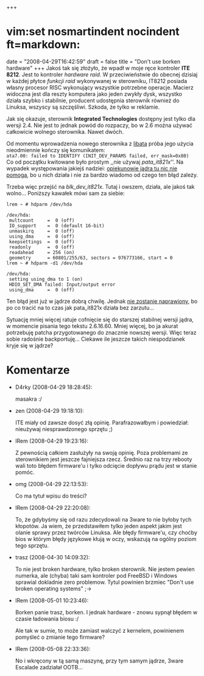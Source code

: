 +++
# vim:set nosmartindent nocindent ft=markdown:
date = "2008-04-29T16:42:59"
draft = false
title = "Don't use borken hardware"
+++
Jakoś tak się złożyło, że wpadł w moje ręce kontroler **ITE 8212**. Jest to
kontroler _hardware raid_. W przeciwieństwie do obecnej dzisiaj w każdej
płytce _funkcji raid_ wykonywanej w sterowniku, IT8212 posiada własny procesor
RISC wykonujący wszystkie potrzebne operacje. Macierz widoczna jest dla reszty
komputera jako jeden zwykły dysk, wszystko działa szybko i stabilnie,
producent udostępnia sterownik również do Linuksa, wszyscy są szczęśliwi.
Szkoda, że tylko w reklamie.

Jak się okazuje, sterownik **Integrated Technologies** dostępny jest tylko dla
wersji 2.4. Nie jest to jednak powód do rozpaczy, bo w 2.6 można używać
całkowicie wolnego sterownika. Nawet dwóch.

Od momentu wprowadzenia nowego sterownika z [libata](http://linux-ata.org/)
próba jego użycia nieodmiennie kończy się komunikatem:  
`ata7.00: failed to IDENTIFY (INIT_DEV_PARAMS failed, err_mask=0x80)`  
Co od początku kwitowane było prostym ,,nie używaj _pata_it821x_''. Na wypadek
występowania jakiejś nadziei: [opiekunowie jądra tu nic nie
pomogą](http://www.mail-archive.com/linux-ide@vger.kernel.org/msg14452.html),
bo u nich działa i nie za bardzo wiadomo od czego ten błąd zależy.

Trzeba więc przejść na _blk_dev_it821x_. Tutaj i owszem, działa, ale jakoś tak
wolno... Poniższy kawałek mówi sam za siebie:

    
    
    lrem ~ # hdparm /dev/hda
    
    /dev/hda:
     multcount     =  0 (off)
     IO_support    =  0 (default 16-bit)
     unmaskirq     =  0 (off)
     using_dma     =  0 (off)
     keepsettings  =  0 (off)
     readonly      =  0 (off)
     readahead     = 256 (on)
     geometry      = 60801/255/63, sectors = 976773166, start = 0
    lrem ~ # hdparm -d1 /dev/hda
    
    /dev/hda:
     setting using_dma to 1 (on)
     HDIO_SET_DMA failed: Input/output error
     using_dma     =  0 (off)
    
    

Ten błąd jest już w jądrze dobrą chwilę. Jednak [nie zostanie
naprawiony](http://lkml.org/lkml/2007/5/15/113), bo po co tracić na to czas
jak pata_it821x działa bez zarzutu...

Sytuację mniej więcej ratuje cofnięcie się do starszej stabilnej wersji jądra,
w momencie pisania tego tekstu 2.6.16.60. Mniej więcej, bo ja akurat
potrzebuję patcha przygotowanego do znacznie nowszej wersji. Więc teraz sobie
radośnie backportuję... Ciekawe ile jeszcze takich niespodzianek kryje się w
jądrze?

# Komentarze

* D4rky (2008-04-29 18:28:45): <p>masakra :/</p>
* zen (2008-04-29 19:18:10): <p>ITE miały od zawsze dosyć złą opinię.
  Parafrazowałbym i powiedział: nieużywaj niesprawdzonego sprzętu ;)</p>
* lRem (2008-04-29 19:23:16): <p>Z pewnością całkiem zasłużyły na swoją opinię.
  Poza problemami ze sterownikiem jest jeszcze fajniejsza rzecz. Średnio raz na
  trzy rebooty wali toto błędem firmware'u i tylko odcięcie dopływu prądu jest w
  stanie pomóc.</p>
* omg (2008-04-29 22:13:53): <p>Co ma tytuł wpisu do treści?</p>
* lRem (2008-04-29 22:20:08): <p>To, że gdybyśmy się od razu zdecydowali na
  3ware to nie byłoby tych kłopotów. Ja wiem, że przedstawiłem tylko jeden
  aspekt jakim jest olanie sprawy przez twórców Linuksa. Ale błędy firmware'u,
  czy choćby bios w którym błędy językowe kłują w oczy, wskazują na ogólny
  poziom tego sprzętu.</p>
* trasz (2008-04-30 14:09:32): <p>To nie jest broken hardware, tylko broken
  sterownik.  Nie jestem pewien numerka, ale (chyba) taki sam kontroler pod
  FreeBSD i Windows sprawial dokladnie zero problemow.  Tytul powinien brzmiec
  &quot;Don't use broken operating systems&quot; ;-&gt;</p>
* lRem (2008-05-01 10:23:46): <p>Borken panie trasz, borken. I jednak hardware -
  znowu sypnął błędem w czasie ładowania biosu :/</p>  <p>Ale tak w sumie, to
  może zamiast walczyć z kernelem, powinienem pomyśleć o zmianie tego
  firmware?</p>
* lRem (2008-05-08 22:33:36): <p>No i wkręcony w tą samą maszynę, przy tym samym
  jądrze, 3ware Escalade zadziałał OOTB...</p>
